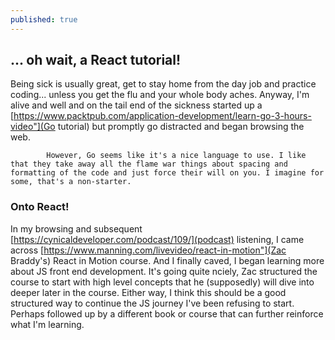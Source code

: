 ```yaml
---
published: true
---
```

## ... oh wait, a React tutorial!

Being sick is usually great, get to stay home from the day job and practice coding... unless you get the flu and your whole body aches. Anyway, I'm alive and well and on the tail end of the sickness started up a [https://www.packtpub.com/application-development/learn-go-3-hours-video"](Go tutorial) but promptly go distracted and began browsing the web.

            However, Go seems like it's a nice language to use. I like that they take away all the flame war things about spacing and formatting of the code and just force their will on you. I imagine for some, that's a non-starter.

### Onto React! 

In my browsing and subsequent [https://cynicaldeveloper.com/podcast/109/](podcast) listening, I came across [https://www.manning.com/livevideo/react-in-motion"](Zac Braddy's) React in Motion course. And I finally caved, I began learning more about JS front end development. It's going quite nciely, Zac structured the course to start with high level concepts that he (supposedly) will dive into deeper later in the course. Either way, I think this should be a good structured way to continue the JS journey I've been refusing to start. Perhaps followed up by a different book or course that can further reinforce what I'm learning.
